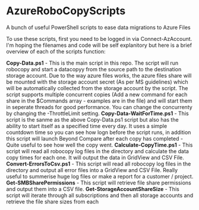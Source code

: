 #     AzureRoboCopyScripts

A bunch of useful PowerShell scripts to ease data migrations to Azure Files

To use these scripts, first you need to be logged in via Connect-AzAccount. I'm hoping the filenames and code will be self explanitory but here is a brief overview of each of the scripts function:

**Copy-Data.ps1** - This is the main script in this repo. The script will run robocopy and start a datacopyy from the source path to the destination storage account. Due to the way azure files works, the azure files share will be mounted with the storage account secret (As per MS guidelines) which will be automatically collected from the storage account by the script. The script supports multiple concurrent copies (Add a new command for each share in the $Commands array - examples are in the file)  and will start them in seperate threads for good performance. You can change the concurrenty by changing the -ThrottleLimit setting. 
**Copy-Data-WaitForTime.ps1** - This script is the sanme as the above Copy-Data.ps1 script but also has the ability to start itself as a specified time every day. It uses a simple countdown time so you can see how logn before the script runs, in addition this script will launch Beyond Compare after each copy has completed - Quite useful to see how well the copy went.
**Calculate-CopyTime.ps1** - This script will read all robocopy log files in the directory and calculate the data copy times for each one. It will output the data in GridView and CSV File.
**Convert-ErrorsToCsv.ps1** - This script will read all robocopy log files in the directory and output all error files into a GridView and CSV File. Really useful to summerise huge log files or make a report for a customer / project.
**Get-SMBSharePermissions** - This script will retrieve file share permissions and output them into a CSV file.
**Get-StorageAccountShareSize** - This script will iterate through all subscriptions and then all storage accounts and retrieve the file share sizes from each
